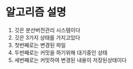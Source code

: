 # 알고리즘 설명
1. 깃은 분산버전관리 시스템이다
2. 깃은 3가지 상태를 가지고있다
3. 첫번째로는 변경된 파일
4. 두번째로는 커밋을 하기위해 대기중인 상태
5. 세번째로는 커밋하여 변경된 내용이 저장된상태이다